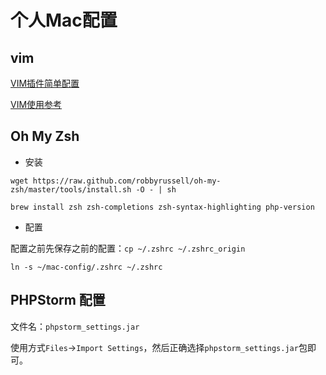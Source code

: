 # 个人Mac配置

## vim

[VIM插件简单配置](.vim/README.md)

[VIM使用参考](vim.md)


## Oh My Zsh

* 安装

```
wget https://raw.github.com/robbyrussell/oh-my-zsh/master/tools/install.sh -O - | sh

brew install zsh zsh-completions zsh-syntax-highlighting php-version
```

* 配置

配置之前先保存之前的配置：`cp ~/.zshrc ~/.zshrc_origin`

```
ln -s ~/mac-config/.zshrc ~/.zshrc
```


## PHPStorm 配置

文件名：`phpstorm_settings.jar`

使用方式`Files`->`Import Settings`，然后正确选择`phpstorm_settings.jar`包即可。
